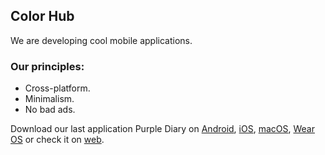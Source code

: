 ## Color Hub

We are developing cool mobile applications.


### Our principles:
- Cross-platform.
- Minimalism.
- No bad ads.

Download our last application Purple Diary on [Android](https://play.google.com/store/apps/details?id=orange.id.orangediary), [iOS](https://apps.apple.com/us/app/purple-diary/id1591910683), [macOS](https://apps.apple.com/us/app/purple-diary/id1591910683), [Wear OS](https://play.google.com/store/apps/details?id=orange.id.orangediary) or check it on [web](http://diary.colorhub.online/).

